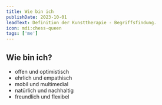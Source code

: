 ```yaml
---
title: Wie bin ich
publishDate: 2023-10-01
leadText: Definition der Kunsttherapie - Begriffsfindung. 
icon: mdi:chess-queen
tags: ['me']
---
```


## Wie bin ich?

+ offen und optimistisch
+ ehrlich und empathisch
+ mobil und multimedial
+ natürlich und nachhaltig
+ freundlich und flexibel
